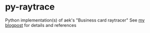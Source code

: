 py-raytrace
===========

Python implementation(s) of aek's "Business card raytracer"
See [my blogpost](http://vanderwijk.info/blog/business-card-raytracer-in-python/) for details and references
